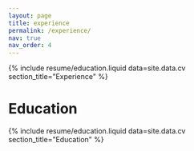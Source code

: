 ```yaml
---
layout: page
title: experience
permalink: /experience/
nav: true
nav_order: 4
---
```


{% include resume/education.liquid data=site.data.cv section_title="Experience" %}

# Education
{% include resume/education.liquid data=site.data.cv section_title="Education" %}
